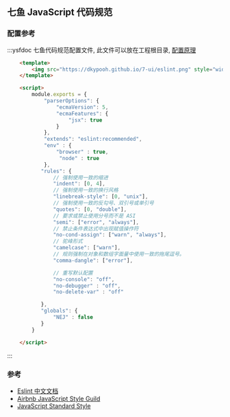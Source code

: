 ## 七鱼 JavaScript 代码规范

### 配置参考
:::ysfdoc 七鱼代码规范配置文件, 此文件可以放在工程根目录, [配置原理](http://eslint.cn/docs/user-guide/configuring#configuration-cascading-and-hierarchy)
```html
    <template>
        <img src="https://dkypooh.github.io/7-ui/eslint.png" style="width: 100%; padding: 10px;box-sizing: border-box;">
    </template>

    <script>
        module.exports = {
            "parserOptions": {
                "ecmaVersion": 5,
                "ecmaFeatures": {
                    "jsx": true
                }
            },
            "extends": "eslint:recommended",
            "env" : {
                "browser" : true,
                 "node" : true
            },
           "rules": {
               // 强制使用一致的缩进
               "indent": [0, 4],
               // 强制使用一致的换行风格
               "linebreak-style": [0, "unix"],
               // 强制使用一致的反勾号、双引号或单引号
               "quotes": [0, "double"],
               // 要求或禁止使用分号而不是 ASI
               "semi": ["error", "always"],
               // 禁止条件表达式中出现赋值操作符
               "no-cond-assign": ["warn", "always"],
               // 驼峰形式
               "camelcase": ["warn"],
               // 规则强制在对象和数组字面量中使用一致的拖尾逗号。
               "comma-dangle": ["error"],

               // 重写默认配置
               "no-console": "off",
               "no-debugger" : "off",
               "no-delete-var" : "off"

           },
           "globals": {
               "NEJ" : false
           }
        }

    </script>
```
:::
### 参考

- [Eslint 中文文档](http://eslint.cn/docs)
- [Airbnb JavaScript Style Guild](http://airbnb.io/javascript/)
- [JavaScript Standard Style](https://github.com/feross/standard/blob/master/RULES.md)
